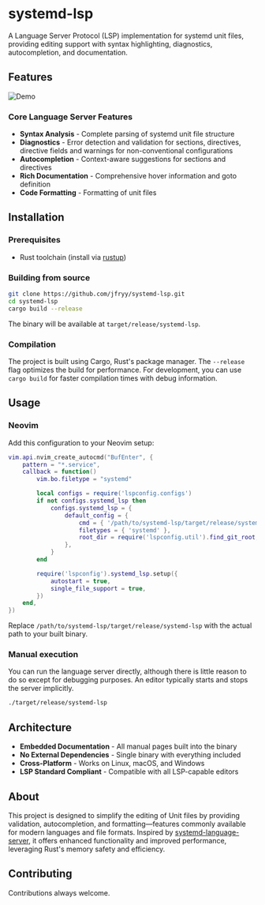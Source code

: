 # systemd-lsp

A Language Server Protocol (LSP) implementation for systemd unit files, providing editing support with syntax highlighting, diagnostics, autocompletion, and documentation.

## Features

![Demo](examples/demo.gif)

### Core Language Server Features

- **Syntax Analysis** - Complete parsing of systemd unit file structure
- **Diagnostics** - Error detection and validation for sections, directives, directive fields and warnings for non-conventional configurations
- **Autocompletion** - Context-aware suggestions for sections and directives
- **Rich Documentation** - Comprehensive hover information and goto definition
- **Code Formatting** - Formatting of unit files

## Installation

### Prerequisites

- Rust toolchain (install via [rustup](https://rustup.rs/))

### Building from source

```bash
git clone https://github.com/jfryy/systemd-lsp.git
cd systemd-lsp
cargo build --release
```

The binary will be available at `target/release/systemd-lsp`.

### Compilation

The project is built using Cargo, Rust's package manager. The `--release` flag optimizes the build for performance. For development, you can use `cargo build` for faster compilation times with debug information.

## Usage

### Neovim

Add this configuration to your Neovim setup:

```lua
vim.api.nvim_create_autocmd("BufEnter", {
    pattern = "*.service",
    callback = function()
        vim.bo.filetype = "systemd"

        local configs = require('lspconfig.configs')
        if not configs.systemd_lsp then
            configs.systemd_lsp = {
                default_config = {
                    cmd = { '/path/to/systemd-lsp/target/release/systemd-lsp' },
                    filetypes = { 'systemd' },
                    root_dir = require('lspconfig.util').find_git_root,
                },
            }
        end

        require('lspconfig').systemd_lsp.setup({
            autostart = true,
            single_file_support = true,
        })
    end,
})
```

Replace `/path/to/systemd-lsp/target/release/systemd-lsp` with the actual path to your built binary.

### Manual execution

You can run the language server directly, although there is little reason to do so except for debugging purposes. An editor typically starts and stops the server implicitly.

```bash
./target/release/systemd-lsp
```

## Architecture
- **Embedded Documentation** - All manual pages built into the binary
- **No External Dependencies** - Single binary with everything included
- **Cross-Platform** - Works on Linux, macOS, and Windows
- **LSP Standard Compliant** - Compatible with all LSP-capable editors


## About
This project is designed to simplify the editing of Unit files by providing validation, autocompletion, and formatting—features commonly available for modern languages and file formats. Inspired by [systemd-language-server](https://github.com/psacawa/systemd-language-server), it offers enhanced functionality and improved performance, leveraging Rust's memory safety and efficiency.

## Contributing
Contributions always welcome.

